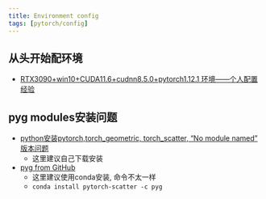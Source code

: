 ```yaml
---
title: Environment config
tags: [pytorch/config]
---
```


## 从头开始配环境
- [RTX3090+win10+CUDA11.6+cudnn8.5.0+pytorch1.12.1 环境——个人配置经验](https://blog.csdn.net/zxm_jimin/article/details/126860518)

## pyg modules安装问题
- [python安装pytorch,torch_geometric, torch_scatter, “No module named” 版本问题](https://blog.csdn.net/qq_26593695/article/details/111060524)
	- 这里建议自己下载安装
- [pyg from GitHub](https://github.com/pyg-team/pytorch_geometric)
	- 这里建议使用conda安装, 命令不太一样
	- `conda install pytorch-scatter -c pyg`





